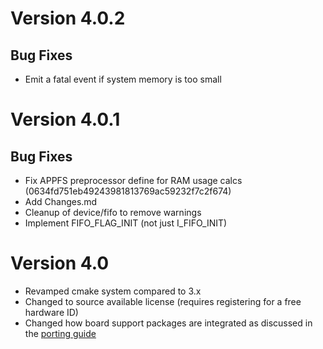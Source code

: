 # Version 4.0.2

## Bug Fixes

- Emit a fatal event if system memory is too small

# Version 4.0.1

## Bug Fixes

- Fix APPFS preprocessor define for RAM usage calcs (0634fd751eb49243981813769ac59232f7c2f674)
- Add Changes.md
- Cleanup of device/fifo to remove warnings
- Implement FIFO_FLAG_INIT (not just I_FIFO_INIT)

# Version 4.0

- Revamped cmake system compared to 3.x
- Changed to source available license (requires registering for a free hardware ID)
- Changed how board support packages are integrated as discussed in the [porting guide](guides/Porting.md)
